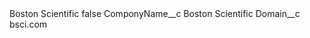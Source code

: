 <?xml version="1.0" encoding="UTF-8"?>
<CustomMetadata xmlns="http://soap.sforce.com/2006/04/metadata" xmlns:xsi="http://www.w3.org/2001/XMLSchema-instance" xmlns:xsd="http://www.w3.org/2001/XMLSchema">
    <label>Boston Scientific</label>
    <protected>false</protected>
    <values>
        <field>ComponyName__c</field>
        <value xsi:type="xsd:string">Boston Scientific</value>
    </values>
    <values>
        <field>Domain__c</field>
        <value xsi:type="xsd:string">bsci.com</value>
    </values>
</CustomMetadata>

